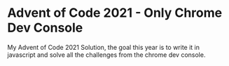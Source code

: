 # Advent of Code 2021 - Only Chrome Dev Console
My Advent of Code 2021 Solution, the goal this year is to write it in javascript and solve all the challenges from the chrome dev console.
